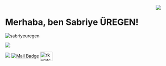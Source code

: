 <img align='right' src="https://github-readme-stats.vercel.app/api?username=sabriyeuregen&show_icons=true">

# Merhaba, ben Sabriye ÜREGEN! 
<p align="left"> <img src="https://komarev.com/ghpvc/?username=sabriyeuregen" alt="sabriyeuregen" /> </p>


[![](https://img.shields.io/github/followers/sabriyeuregen?style=social)](https://www.github.com/sabriyeuregen)




[![](https://img.shields.io/badge/linkedin-%230077B5.svg?&style=for-the-badge&logo=linkedin&logoColor=white)](https://www.linkedin.com/in/sabriye-%C3%BCregen/)
[![Mail Badge](https://img.shields.io/badge/sabriyeuregen@gmail.com-c14438?style=for-the-badge&logo=Gmail&logoColor=white&link=mailto:sabriyeuregen@gmail.com)](mailto:sabriyeuregen@gmail.com)
<a href="https://www.hackerrank.com/sabriyeuregen" target="blank"><img align="center" src="https://raw.githubusercontent.com/rahuldkjain/github-profile-readme-generator/master/src/images/icons/Social/hackerrank.svg" alt="rkymtc" height="30" width="40" /></a></p>

